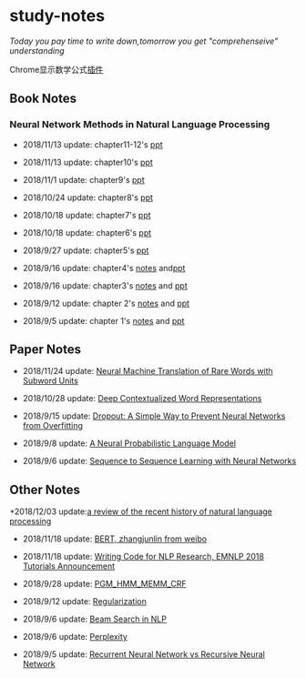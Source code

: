 
# study-notes


*Today you pay time to write down,tomorrow you get "comprehenseive" understanding*

Chrome显示数学公式[插件](https://chrome.google.com/webstore/detail/github-with-mathjax/ioemnmodlmafdkllaclgeombjnmnbima)

## Book Notes

### Neural Network Methods in Natural Language Processing
+ 2018/11/13 update: chapter11-12's [ppt](Deep-Learning/nlp/books/Neural%20Network%20Methods%20in%20Natural%20Language%20Processing/NNMNLP_11_12_Word_Embedding.ppt)

+ 2018/11/13 update: chapter10's [ppt](Deep-Learning/nlp/books/Neural%20Network%20Methods%20in%20Natural%20Language%20Processing/NNMNLP_10_Pre-trained_Word_Representations.pptx)

+ 2018/11/1 update: chapter9's [ppt](https://github.com/Albert-xy/study-notes/tree/master/Deep-Learning/nlp/books/Neural%20Network%20Methods%20in%20Natural%20Language%20Processing/NNMNLP_09_Language_Model.pptx)

+ 2018/10/24 update: chapter8's [ppt](https://github.com/Albert-xy/study-notes/tree/master/Deep-Learning/nlp/books/Neural%20Network%20Methods%20in%20Natural%20Language%20Processing/NNMNLP_08_From_Textual_Features_to_Inputs.pptx)

+ 2018/10/18 update: chapter7's [ppt](https://github.com/Albert-xy/study-notes/tree/master/Deep-Learning/nlp/books/Neural%20Network%20Methods%20in%20Natural%20Language%20Processing/NNMNLP_07_case_studies_of_NLP_features.pptx)

+ 2018/10/18 update: chapter6's [ppt](https://github.com/Albert-xy/study-notes/tree/master/Deep-Learning/nlp/books/Neural%20Network%20Methods%20in%20Natural%20Language%20Processing/NNMNLP_06_Features_for_textual_data.ppt)

+ 2018/9/27 update: chapter5's [ppt](https://github.com/Albert-xy/study-notes/tree/master/Deep-Learning/nlp/books/Neural%20Network%20Methods%20in%20Natural%20Language%20Processing/NNMNLP_05_Neural_Network_Training.pptx)

+ 2018/9/16 update: chapter4's [notes](https://github.com/Albert-xy/study-notes/blob/master/Deep-Learning/nlp/books/Neural%20Network%20Methods%20in%20Natural%20Language%20Processing/chapter4.md) and[ppt](
https://github.com/Albert-xy/study-notes/tree/master/Deep-Learning/nlp/books/Neural%20Network%20Methods%20in%20Natural%20Language%20Processing/NNMNLP_04_FeedForwardNeuralNetworks.pdf)

+ 2018/9/16 update: chapter3's [notes](https://github.com/Albert-xy/study-notes/blob/master/Deep-Learning/nlp/books/Neural%20Network%20Methods%20in%20Natural%20Language%20Processing/chapter3.md) and [ppt](
https://github.com/Albert-xy/study-notes/tree/master/Deep-Learning/nlp/books/Neural%20Network%20Methods%20in%20Natural%20Language%20Processing/NNMNLP_03_FromLinearModelsToMLP.pdf)

+ 2018/9/12 update: chapter 2's [notes](https://github.com/Albert-xy/study-notes/tree/master/Deep-Learning/nlp/books/Neural%20Network%20Methods%20in%20Natural%20Language%20Processing/chapter2.md)  and [ppt](
https://github.com/Albert-xy/study-notes/tree/master/Deep-Learning/nlp/books/Neural%20Network%20Methods%20in%20Natural%20Language%20Processing/NNMNLP_02_LearningBasicsAndLinearModels.pptx)

+ 2018/9/5 update: chapter 1's [notes](https://github.com/Albert-xy/study-notes/tree/master/Deep-Learning/nlp/books/Neural%20Network%20Methods%20in%20Natural%20Language%20Processing/chapter1.md)  and [ppt](
https://github.com/Albert-xy/study-notes/tree/master/Deep-Learning/nlp/books/Neural%20Network%20Methods%20in%20Natural%20Language%20Processing/NNMNLP_01_Introduction.pptx)

## Paper Notes
+ 2018/11/24 update: [Neural Machine Translation of Rare Words with Subword Units](https://zhuanlan.zhihu.com/p/38574684)

+ 2018/10/28 update: [Deep Contextualized Word Representations](https://zhuanlan.zhihu.com/p/37684922)

+ 2018/9/15 update: [Dropout: A Simple Way to Prevent Neural Networks from Overfitting]()

+ 2018/9/8 update: [A Neural Probabilistic Language Model]()

+ 2018/9/6 update: [Sequence to Sequence Learning with Neural Networks]()

## Other Notes
+2018/12/03 update:[a review of the recent history of natural language processing](http://blog.aylien.com/a-review-of-the-recent-history-of-natural-language-processing/)

+ 2018/11/18 update: [BERT, zhangjunlin from weibo](Deep-Learning/attention/BERTv2.0.pdf)

+ 2018/11/18 update: [Writing Code for NLP Research, EMNLP 2018 Tutorials Announcement](Deep-Learning/nlp/writing_code_for_nlp_research.pdf)

+ 2018/9/28 update: [PGM_HMM_MEMM_CRF](https://github.com/Albert-xy/study-notes/blob/master/Deep-Learning/nlp/PGM_HMM_MEMM_CRF.md)

+ 2018/9/12 update: [Regularization](https://github.com/Albert-xy/study-notes/blob/master/Deep-Learning/ml/regularization.md)

+ 2018/9/6 update: [Beam Search in NLP](https://github.com/Albert-xy/study-notes/blob/master/Deep-Learning/nlp/beam_search.md)

+ 2018/9/6 update: [Perplexity](https://github.com/Albert-xy/study-notes/blob/master/Deep-Learning/nlp/perplexity.md)

+ 2018/9/5 update: [Recurrent Neural Network vs Recursive Neural Network](https://github.com/Albert-xy/study-notes/blob/master/Deep-Learning/rnn/recurrent_vs_recursive.md)
